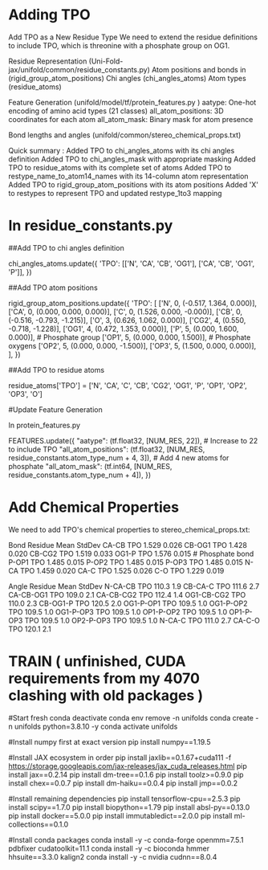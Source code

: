 # Adding TPO

Add TPO as a New Residue Type
We need to extend the residue definitions to include TPO, which is threonine with a phosphate group on OG1.

Residue Representation (Uni-Fold-jax/unifold/common/residue_constants.py)
Atom positions and bonds in (rigid_group_atom_positions)
Chi angles (chi_angles_atoms)
Atom types (residue_atoms)



Feature Generation (unifold/model/tf/protein_features.py )
aatype: One-hot encoding of amino acid types (21 classes)
all_atom_positions: 3D coordinates for each atom
all_atom_mask: Binary mask for atom presence

Bond lengths and angles (unifold/common/stereo_chemical_props.txt)

Quick summary :
Added TPO to chi_angles_atoms with its chi angles definition
Added TPO to chi_angles_mask with appropriate masking
Added TPO to residue_atoms with its complete set of atoms
Added TPO to restype_name_to_atom14_names with its 14-column atom representation
Added TPO to rigid_group_atom_positions with its atom positions
Added 'X' to restypes to represent TPO and updated restype_1to3 mapping



# In residue_constants.py

##Add TPO to chi angles definition

chi_angles_atoms.update({
    'TPO': [['N', 'CA', 'CB', 'OG1'], ['CA', 'CB', 'OG1', 'P']],
})

##Add TPO atom positions

rigid_group_atom_positions.update({
    'TPO': [
        ['N', 0, (-0.517, 1.364, 0.000)],
        ['CA', 0, (0.000, 0.000, 0.000)],
        ['C', 0, (1.526, 0.000, -0.000)],
        ['CB', 0, (-0.516, -0.793, -1.215)],
        ['O', 3, (0.626, 1.062, 0.000)],
        ['CG2', 4, (0.550, -0.718, -1.228)],
        ['OG1', 4, (0.472, 1.353, 0.000)],
        ['P', 5, (0.000, 1.600, 0.000)],  # Phosphate group
        ['OP1', 5, (0.000, 0.000, 1.500)],  # Phosphate oxygens
        ['OP2', 5, (0.000, 0.000, -1.500)],
        ['OP3', 5, (1.500, 0.000, 0.000)],
    ],
})

##Add TPO to residue atoms

residue_atoms['TPO'] = ['N', 'CA', 'C', 'CB', 'CG2', 'OG1', 'P', 'OP1', 'OP2', 'OP3', 'O']

#Update Feature Generation

In protein_features.py

FEATURES.update({
    "aatype": (tf.float32, [NUM_RES, 22]),  # Increase to 22 to include TPO
    "all_atom_positions": (tf.float32, [NUM_RES, residue_constants.atom_type_num + 4, 3]),  # Add 4 new atoms for phosphate
    "all_atom_mask": (tf.int64, [NUM_RES, residue_constants.atom_type_num + 4]),
})


# Add Chemical Properties

We need to add TPO's chemical properties to stereo_chemical_props.txt:



Bond            Residue     Mean        StdDev
CA-CB           TPO         1.529       0.026
CB-OG1          TPO         1.428       0.020
CB-CG2          TPO         1.519       0.033
OG1-P           TPO         1.576       0.015  # Phosphate bond
P-OP1           TPO         1.485       0.015
P-OP2           TPO         1.485       0.015
P-OP3           TPO         1.485       0.015
N-CA            TPO         1.459       0.020
CA-C            TPO         1.525       0.026
C-O             TPO         1.229       0.019

Angle           Residue     Mean        StdDev
N-CA-CB         TPO         110.3       1.9
CB-CA-C         TPO         111.6       2.7
CA-CB-OG1       TPO         109.0       2.1
CA-CB-CG2       TPO         112.4       1.4
OG1-CB-CG2      TPO         110.0       2.3
CB-OG1-P        TPO         120.5       2.0
OG1-P-OP1       TPO         109.5       1.0
OG1-P-OP2       TPO         109.5       1.0
OG1-P-OP3       TPO         109.5       1.0
OP1-P-OP2       TPO         109.5       1.0
OP1-P-OP3       TPO         109.5       1.0
OP2-P-OP3       TPO         109.5       1.0
N-CA-C          TPO         111.0       2.7
CA-C-O          TPO         120.1       2.1











# TRAIN  ( unfinished, CUDA requirements from my 4070 clashing with old packages )



#Start fresh
conda deactivate
conda env remove -n unifolds
conda create -n unifolds python=3.8.10 -y
conda activate unifolds

#Install numpy first at exact version
pip install numpy==1.19.5

#Install JAX ecosystem in order
pip install jaxlib==0.1.67+cuda111 -f https://storage.googleapis.com/jax-releases/jax_cuda_releases.html
pip install jax==0.2.14
pip install dm-tree==0.1.6
pip install toolz>=0.9.0
pip install chex==0.0.7
pip install dm-haiku==0.0.4
pip install jmp==0.0.2

#Install remaining dependencies
pip install tensorflow-cpu==2.5.3
pip install scipy==1.7.0
pip install biopython==1.79
pip install absl-py==0.13.0
pip install docker==5.0.0
pip install immutabledict==2.0.0
pip install ml-collections==0.1.0

#Install conda packages
conda install -y -c conda-forge openmm=7.5.1 pdbfixer cudatoolkit=11.1
conda install -y -c bioconda hmmer hhsuite==3.3.0 kalign2
conda install -y -c nvidia cudnn==8.0.4
















